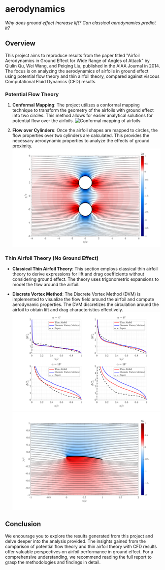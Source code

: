 # aerodynamics
_Why does ground effect increase lift? Can classical aerodynamics predict it?_

## Overview
This project aims to reproduce results from the paper titled "Airfoil Aerodynamics in Ground Effect for Wide Range of Angles of Attack" by Qiulin Qu, Wei Wang, and Peiqing Liu, published in the AIAA Journal in 2014. The focus is on analyzing the aerodynamics of airfoils in ground effect using potential flow theory and thin airfoil theory, compared against viscous Computational Fluid Dynamics (CFD) results.

### Potential Flow Theory
1. **Conformal Mapping**: The project utilizes a conformal mapping technique to transform the geometry of the airfoils with ground effect into two circles. This method allows for easier analytical solutions for potential flow over the airfoils.
   <img src="ConformalMaps.png" alt="Conformal mapping of airfoils" width="600"/>

2. **Flow over Cylinders**: Once the airfoil shapes are mapped to circles, the flow properties over two cylinders are calculated. This provides the necessary aerodynamic properties to analyze the effects of ground proximity.
   <img src="images/FlowOverCylinders.png" alt="Flow over two cylinders" width="600"/>

### Thin Airfoil Theory (No Ground Effect)
- **Classical Thin Airfoil Theory**: This section employs classical thin airfoil theory to derive expressions for lift and drag coefficients without considering ground effect. The theory uses trigonometric expansions to model the flow around the airfoil.

- **Discrete Vortex Method**: The Discrete Vortex Method (DVM) is implemented to visualize the flow field around the airfoil and compute aerodynamic properties. The DVM discretizes the circulation around the airfoil to obtain lift and drag characteristics effectively.
   <img src="images/thinairfoilComparison.png" alt="Results comparison for thin airfoil theory" width="600"/>
   <img src="images/tatflow.png" alt="Flow visualization over the airfoil" width="600"/>

## Conclusion
We encourage you to explore the results generated from this project and delve deeper into the analysis provided. The insights gained from the comparison of potential flow theory and thin airfoil theory with CFD results offer valuable perspectives on airfoil performance in ground effect. For a comprehensive understanding, we recommend reading the full report to grasp the methodologies and findings in detail.
